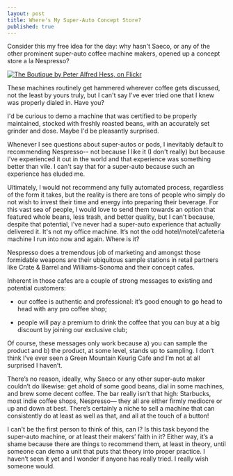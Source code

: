 ```yaml
---
layout: post
title: Where's My Super-Auto Concept Store?
published: true
---
```

Consider this my free idea for the day: why hasn't Saeco, or any of the other prominent super-auto coffee machine makers, opened up a concept store a la Nespresso?

[![The Boutique by Peter Alfred Hess, on Flickr][image-1]][1]

<!--more-->

These machines routinely get hammered wherever coffee gets discussed, not the least by yours truly, but I can't say I've ever tried one that I knew was properly dialed in. Have you?

I'd be curious to demo a machine that was certified to be properly maintained, stocked with freshly roasted beans, with an accurately set grinder and dose. Maybe I'd be pleasantly surprised.

Whenever I see questions about super-autos or pods, I inevitably default to recommending Nespresso-- not because I like it (I don't really) but because I've experienced it out in the world and that experience was something better than vile. I can't say that for a super-auto because such an experience has eluded me.

Ultimately, I would not recommend any fully automated process, regardless of the form it takes, but the reality is there are tons of people who simply do not wish to invest their  time and energy into preparing their beverage. For this vast sea of people, I would love to send them towards an option that featured whole beans, less trash, and better quality, but I can't because, despite that potential, I've never had a super-auto experience that actually delivered it. It's not my office machine. It’s not the odd hotel/motel/cafeteria machine I run into now and again. Where is it?

Nespresso does a tremendous job of marketing and amongst those formidable weapons are their ubiquitous sample stations in retail partners like Crate & Barrel and Williams-Sonoma and their concept cafes.

Inherent in those cafes are a couple of strong messages to existing and potential customers:

* our coffee is authentic and professional: it’s good enough to go head to head with any pro coffee shop;

* people will pay a premium to drink the coffee that you can buy at a big discount by joining our exclusive club;

Of course, these messages only work because a) you can sample the product and b) the product, at some level, stands up to sampling. I don’t think I’ve ever seen a Green Mountain Keurig Cafe and I’m not at all surprised I haven’t.

There’s no reason, ideally, why Saeco or any other super-auto maker couldn’t do likewise: get ahold of some good beans, dial in some machines, and brew some decent coffee. The bar really isn’t that high: Starbucks, most indie coffee shops, Nespresso— they all are either firmly mediocre or up and down at best. There’s certainly a niche to sell a machine that can consistently do at least as well as that, and all at the touch of a button!

I can't be the first person to think of this, can I? Is this task beyond the super-auto machine, or at least their makers’ faith in it? Either way, it’s a shame because there are things to recommend them, at least in theory, until someone can demo a unit that puts that theory into proper practice. I haven’t seen it yet and I wonder if anyone has really tried. I really wish someone would.

[1]:	https://www.flickr.com/photos/peterhess/8246566956 "The Boutique by Peter Alfred Hess, on Flickr"

[image-1]:	https://farm9.staticflickr.com/8210/8246566956_8830525148_c.jpg "The Boutique by Peter Alfred Hess, on Flickr"